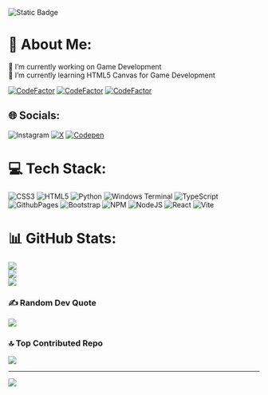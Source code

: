 ![Static Badge](https://img.shields.io/badge/All%20Systems%20Operational-green?style=for-the-badge&color=mint)
# 💫 About Me:
🔭 I’m currently working on Game Development<br>🌱 I’m currently learning HTML5 Canvas for Game Development

[![CodeFactor](https://www.codefactor.io/repository/github/greeningsiren/greeningsiren.github.io/badge)](https://www.codefactor.io/repository/github/greeningsiren/greeningsiren.github.io)
[![CodeFactor](https://www.codefactor.io/repository/github/greeningsiren/telerik-nivo-2/badge)](https://www.codefactor.io/repository/github/greeningsiren/telerik-nivo-2)
[![CodeFactor](https://www.codefactor.io/repository/github/greeningsiren/old/badge)](https://www.codefactor.io/repository/github/greeningsiren/old)

## 🌐 Socials:
![Instagram](https://img.shields.io/badge/Instagram-%23e4405f?style=for-the-badge&logo=Instagram&logoColor=white&link=https%3A%2F%2Finstagram.com%2FGreeningSiren) [![X](https://img.shields.io/badge/X-black.svg?logo=X&logoColor=white&style=for-the-badge)](https://x.com/GreeningSiren) [![Codepen](https://img.shields.io/badge/Codepen-000000?style=for-the-badge&logo=codepen&logoColor=white)](https://codepen.io/GreeningSiren) 

# 💻 Tech Stack:
![CSS3](https://img.shields.io/badge/css3-%231572B6.svg?style=for-the-badge&logo=css3&logoColor=white) ![HTML5](https://img.shields.io/badge/html5-%23E34F26.svg?style=for-the-badge&logo=html5&logoColor=white) ![Python](https://img.shields.io/badge/python-3670A0?style=for-the-badge&logo=python&logoColor=ffdd54) ![Windows Terminal](https://img.shields.io/badge/Windows%20Terminal-%234D4D4D.svg?style=for-the-badge&logo=windows-terminal&logoColor=white) ![TypeScript](https://img.shields.io/badge/typescript-%23007ACC.svg?style=for-the-badge&logo=typescript&logoColor=white) ![GithubPages](https://img.shields.io/badge/github%20pages-121013?style=for-the-badge&logo=github&logoColor=white) ![Bootstrap](https://img.shields.io/badge/bootstrap-%238511FA.svg?style=for-the-badge&logo=bootstrap&logoColor=white) ![NPM](https://img.shields.io/badge/NPM-%23CB3837.svg?style=for-the-badge&logo=npm&logoColor=white) ![NodeJS](https://img.shields.io/badge/node.js-6DA55F?style=for-the-badge&logo=node.js&logoColor=white) ![React](https://img.shields.io/badge/react-%2320232a.svg?style=for-the-badge&logo=react&logoColor=%2361DAFB) ![Vite](https://img.shields.io/badge/vite-%23646CFF.svg?style=for-the-badge&logo=vite&logoColor=white)
# 📊 GitHub Stats:
![](https://github-readme-stats.vercel.app/api?username=GreeningSiren&theme=dark&hide_border=true&include_all_commits=true&count_private=false)<br/>
![](https://github-readme-streak-stats.herokuapp.com/?user=GreeningSiren&theme=dark&hide_border=true)<br/>
![](https://github-readme-stats.vercel.app/api/top-langs/?username=GreeningSiren&theme=dark&hide_border=true&include_all_commits=true&count_private=false&layout=compact)

### ✍️ Random Dev Quote
![](https://quotes-github-readme.vercel.app/api?type=horizontal&theme=tokyonight)

### 🔝 Top Contributed Repo
![](https://github-contributor-stats.vercel.app/api?username=GreeningSiren&limit=5&theme=dark&combine_all_yearly_contributions=true)

---
[![](https://visitcount.itsvg.in/api?id=GreeningSiren&label=Profile%20Views&color=9&icon=5&pretty=false)](https://visitcount.itsvg.in)

<!-- Proudly created with GPRM ( https://gprm.itsvg.in ) -->